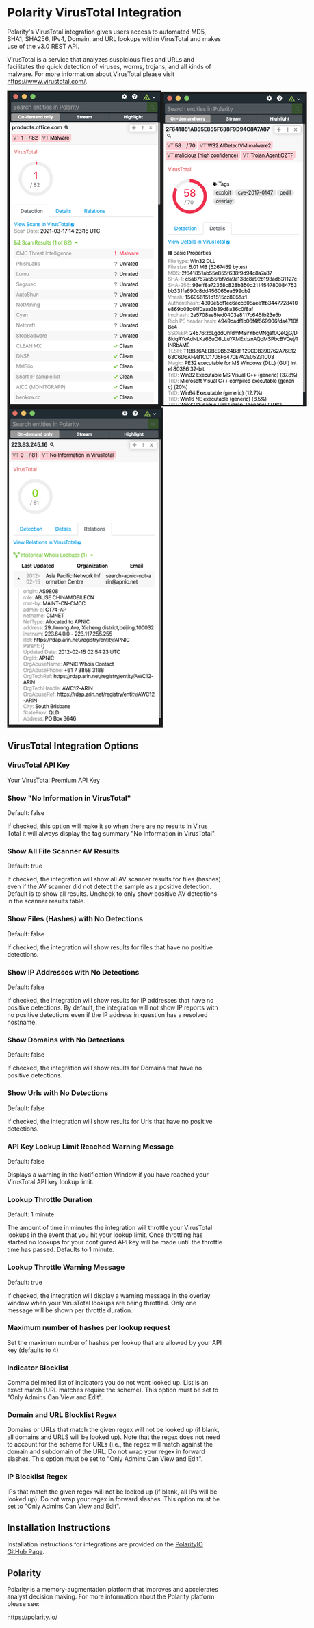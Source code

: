 # Polarity VirusTotal Integration

Polarity's VirusTotal integration gives users access to automated MD5, SHA1, SHA256, IPv4, Domain, and URL lookups within VirusTotal and makes use of the v3.0 REST API.

VirusTotal is a service that analyzes suspicious files and URLs and facilitates the quick detection of viruses, worms, trojans, and all kinds of malware.  For more information about VirusTotal please visit https://www.virustotal.com/.

<div style="display:flex; justify-content:flex-start; align-items:center;">
  <img width="366" alt="Integration Example URL" src="./assets/integration-example-url.png" />
  <img width="350" alt="Integration Example MD5 Hash" src="./assets/integration-example-md5.png" />
</div>
<div style="display:flex; justify-content:flex-start; align-items:center;">
  <img width="364" alt="Integration Example IP Address" src="./assets/integration-example-ip.png" />
</div>

## VirusTotal Integration Options

### VirusTotal API Key

Your VirusTotal Premium API Key

### Show "No Information in VirusTotal"

Default: false

If checked, this option will make it so when there are no results in Virus Total it will always display the tag summary "No Information in VirusTotal".


### Show All File Scanner AV Results

Default: true

If checked, the integration will show all AV scanner results for files (hashes) even if the AV scanner did not detect the sample as a positive detection. Default is to show all results. Uncheck to only show positive AV detections in the scanner results table.

### Show Files (Hashes) with No Detections

Default: false

If checked, the integration will show results for files that have no positive detections.

### Show IP Addresses with No Detections

Default: false

If checked, the integration will show results for IP addresses that have no positive detections. By default, the integration will not show IP reports with no positive detections even if the IP address in question has a resolved hostname.

### Show Domains with No Detections

Default: false

If checked, the integration will show results for Domains that have no positive detections.

### Show Urls with No Detections

Default: false

If checked, the integration will show results for Urls that have no positive detections.


### API Key Lookup Limit Reached Warning Message

Default: false

Displays a warning in the Notification Window if you have reached your VirusTotal API key lookup limit.

### Lookup Throttle Duration

Default: 1 minute

The amount of time in minutes the integration will throttle your VirusTotal lookups in the event that you hit your lookup limit. Once throttling has started no lookups for your configured API key will be made until the throttle time has passed. Defaults to 1 minute.

### Lookup Throttle Warning Message

Default: true

If checked, the integration will display a warning message in the overlay window when your VirusTotal lookups are being throttled.  Only one message will be shown per throttle duration.

### Maximum number of hashes per lookup request

Set the maximum number of hashes per lookup that are allowed by your API key (defaults to 4)

### Indicator Blocklist

Comma delimited list of indicators you do not want looked up. List is an exact match (URL matches require the scheme). This option must be set to "Only Admins Can View and Edit".

### Domain and URL Blocklist Regex

Domains or URLs that match the given regex will not be looked up (if blank, all domains and URLS will be looked up). Note that the regex does not need to account for the scheme for URLs (i.e., the regex will match against the domain and subdomain of the URL. Do not wrap your regex in forward slashes. This option must be set to "Only Admins Can View and Edit".

### IP Blocklist Regex

IPs that match the given regex will not be looked up (if blank, all IPs will be looked up). Do not wrap your regex in forward slashes. This option must be set to "Only Admins Can View and Edit".

## Installation Instructions

Installation instructions for integrations are provided on the [PolarityIO GitHub Page](https://polarityio.github.io/).

## Polarity

Polarity is a memory-augmentation platform that improves and accelerates analyst decision making.  For more information about the Polarity platform please see:

https://polarity.io/
